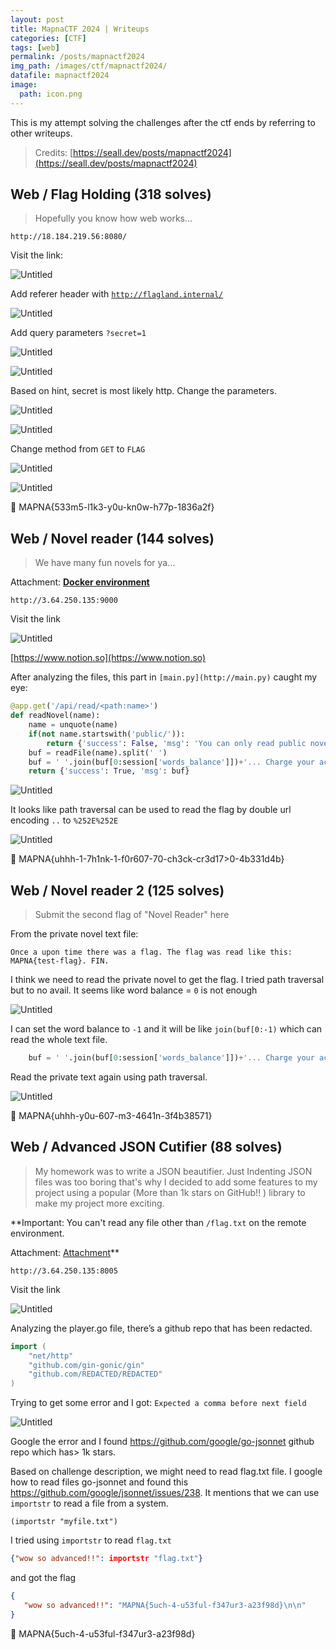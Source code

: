 ```yaml
---
layout: post
title: MapnaCTF 2024 | Writeups
categories: [CTF]
tags: [web]
permalink: /posts/mapnactf2024
img_path: /images/ctf/mapnactf2024/
datafile: mapnactf2024
image:
  path: icon.png
---
```


This is my attempt solving the challenges after the ctf ends by referring to other writeups.

> Credits: [https://seall.dev/posts/mapnactf2024](https://seall.dev/posts/mapnactf2024)
> 

## Web / Flag Holding (318 solves)

> Hopefully you know how web works…

`http://18.184.219.56:8080/`
> 

Visit the link:

![Untitled](Untitled.png)

Add referer header with [`http://flagland.internal/`](http://flagland.internal/) 

![Untitled](Untitled%201.png)

Add query parameters `?secret=1` 

![Untitled](Untitled%202.png)

![Untitled](Untitled%203.png)

Based on hint, secret is most likely http. Change the parameters.

![Untitled](Untitled%204.png)

![Untitled](Untitled%205.png)

Change method from `GET` to `FLAG`

![Untitled](Untitled%206.png)

![Untitled](Untitled%207.png)

<aside>
🚩 MAPNA{533m5-l1k3-y0u-kn0w-h77p-1836a2f}

</aside>

## Web / Novel reader (144 solves)

> We have many fun novels for ya…

Attachment: **[Docker environment](https://mapnactf.com/tasks/novel-reader_d78366cb079727a6bd3809219df9bc7835d17fd1.txz)**

`http://3.64.250.135:9000`
> 

Visit the link

![Untitled](Untitled%208.png)

[https://www.notion.so](https://www.notion.so)

After analyzing the files, this part in `[main.py](http://main.py)` caught my eye:

```python
@app.get('/api/read/<path:name>')
def readNovel(name):
    name = unquote(name)
    if(not name.startswith('public/')):
        return {'success': False, 'msg': 'You can only read public novels!'}, 400
    buf = readFile(name).split(' ')
    buf = ' '.join(buf[0:session['words_balance']])+'... Charge your account to unlock more of the novel!'
    return {'success': True, 'msg': buf}
```

![Untitled](Untitled%209.png)

It looks like path traversal can be used to read the flag by double url encoding `..` to `%252E%252E`

![Untitled](Untitled%2010.png)

<aside>
🚩 MAPNA{uhhh-1-7h1nk-1-f0r607-70-ch3ck-cr3d17>0-4b331d4b}

</aside>

## Web / Novel reader 2 (125 solves)

> Submit the second flag of "Novel Reader" here
> 

From the private novel text file:

```
Once a upon time there was a flag. The flag was read like this: MAPNA{test-flag}. FIN.
```

I think we need to read the private novel to get the flag. I tried path traversal but to no avail. It seems like word balance = `0` is not enough 

![Untitled](Untitled%2011.png)

I can set the word balance to `-1` and it will be like `join(buf[0:-1)` which can read the whole text file.

```python
    buf = ' '.join(buf[0:session['words_balance']])+'... Charge your account to unlock more of the novel!'
```

Read the private text again using path traversal.

![Untitled](Untitled%2012.png)

<aside>
🚩 MAPNA{uhhh-y0u-607-m3-4641n-3f4b38571}

</aside>

## Web / Advanced JSON Cutifier (88 solves)

> My homework was to write a JSON beautifier. Just Indenting JSON files was too boring that's why I decided to add some features to my project using a popular (More than 1k stars on GitHub!! ) library to make my project more exciting.

**Important: You can't read any file other than `/flag.txt` on the remote environment.

Attachment: [Attachment](https://mapnactf.com/tasks/player_a466f9f2a43ac42473015d72342c262e8d4b9519.txz)**

`http://3.64.250.135:8005`
> 

Visit the link

![Untitled](Untitled%2013.png)

Analyzing the player.go file, there’s a github repo that has been redacted.

```go
import (
    "net/http"
    "github.com/gin-gonic/gin"
    "github.com/REDACTED/REDACTED"
)
```

Trying to get some error and I got: `Expected a comma before next field`

![Untitled](Untitled%2014.png)

Google the error and I found https://github.com/google/go-jsonnet github repo which has> 1k stars.

Based on challenge description, we might need to read flag.txt file. I google how to read files go-jsonnet and found this https://github.com/google/jsonnet/issues/238. It mentions that we can use `importstr` to read a file from a system. 

```
(importstr "myfile.txt")
```

I tried using `importstr` to read `flag.txt` 

```json
{"wow so advanced!!": importstr "flag.txt"}
```

and got the flag

```json
{
   "wow so advanced!!": "MAPNA{5uch-4-u53ful-f347ur3-a23f98d}\n\n"
}
```

<aside>
🚩 MAPNA{5uch-4-u53ful-f347ur3-a23f98d}

</aside>